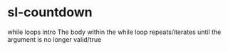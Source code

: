 # sl-countdown
while loops intro
The body within the while loop repeats/iterates until the argument is no longer valid/true
